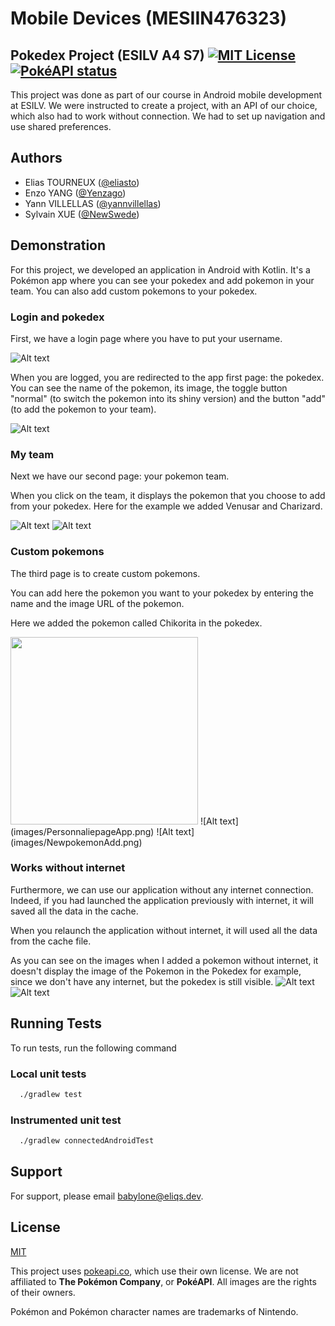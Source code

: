 # Mobile Devices (MESIIN476323)
## Pokedex Project (ESILV A4 S7) [![MIT License](https://img.shields.io/badge/License-MIT-blue.svg)](https://choosealicense.com/licenses/mit/) [![PokéAPI status](https://img.shields.io/badge/dynamic/json?color=green&label=status&query=%24.status.description&url=https%3A%2F%2Fzlfyqp3hlvly.statuspage.io%2Fapi%2Fv2%2Fsummary.json)](https://pokeapi.statuspage.io/)

This project was done as part of our course in Android mobile development at ESILV. We were instructed to create a project, with an API of our choice, which also had to work without connection. We had to set up navigation and use shared preferences.
## Authors

- Elias TOURNEUX ([@eliasto](https://www.github.com/eliasto))
- Enzo YANG ([@Yenzago](https://www.github.com/Yenzago))
- Yann VILLELLAS ([@yannvillellas](https://www.github.com/yannvillellas))
- Sylvain XUE ([@NewSwede](https://www.github.com/NewSwede))

## Demonstration

For this project, we developed an application in Android with Kotlin. It's a Pokémon app where you can see your pokedex and add pokemon in your team. You can also add custom pokemons to your pokedex.

### Login and pokedex

First, we have a login page where you have to put your username.

![Alt text](images/LoginpagePokemonApp.png)

When you are logged, you are redirected to the app first page: the pokedex. You can see the name of the pokemon, its image, the toggle button "normal" (to switch the pokemon into its shiny version) and the button "add" (to add the pokemon to your team).

![Alt text](images/PokedexpageApp.png)

### My team

Next we have our second page: your pokemon team.

When you click on the team, it displays the pokemon that you choose to add from your pokedex. Here for the example we added Venusar and Charizard.

![Alt text](images/Pokedexpokemonadd.png) ![Alt text](images/EquipepageApp.png)

### Custom pokemons

The third page is to create custom pokemons.

You can add here the pokemon you want to your pokedex by entering the name and the image URL of the pokemon.

Here we added the pokemon called Chikorita in the pokedex.

<img src="images/PersonnaliepageApp.png" width="300">
![Alt text](images/PersonnaliepageApp.png) ![Alt text](images/NewpokemonAdd.png)

### Works without internet

Furthermore, we can use our application without any internet connection. Indeed, if you had launched the application previously with internet, it will saved all the data in the cache.

When you relaunch the application without internet, it will used all the data from the cache file.

As you can see on the images when I added a pokemon without internet, it doesn't display the image of the Pokemon in the Pokedex for example, since we don't have any internet, but the pokedex is still visible.
![Alt text](images/AddpokemonwithoutinternetApp.png=250x) ![Alt text](images/PokedexwithoutinternetApp.png=250x)


## Running Tests

To run tests, run the following command

### Local unit tests

```bash
  ./gradlew test
```

### Instrumented unit test

```bash
  ./gradlew connectedAndroidTest
```


## Support

For support, please email babylone@eliqs.dev.


## License

[MIT](https://choosealicense.com/licenses/mit/)

This project uses [pokeapi.co](https://pokeapi.co/), which use their own license. We are not affiliated to **The Pokémon Company**, or **PokéAPI**. All images are the rights of their owners.

Pokémon and Pokémon character names are trademarks of Nintendo.
